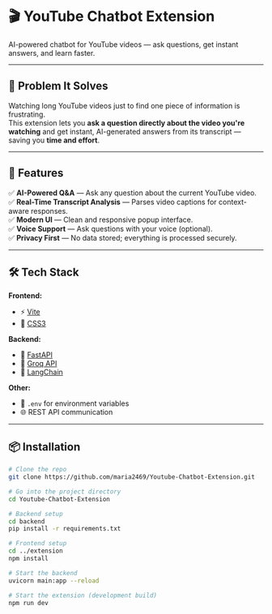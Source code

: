 # 🎬 YouTube Chatbot Extension

AI-powered chatbot for YouTube videos — ask questions, get instant answers, and learn faster.

---

## 🚀 Problem It Solves
Watching long YouTube videos just to find one piece of information is frustrating.  
This extension lets you **ask a question directly about the video you're watching** and get instant, AI-generated answers from its transcript — saving you **time and effort**.

---

## 🚀 Features
✅ **AI-Powered Q&A** — Ask any question about the current YouTube video.  
✅ **Real-Time Transcript Analysis** — Parses video captions for context-aware responses.  
✅ **Modern UI** — Clean and responsive popup interface.  
✅ **Voice Support** — Ask questions with your voice (optional).  
✅ **Privacy First** — No data stored; everything is processed securely.

---

## 🛠 Tech Stack

**Frontend:**
- ⚡ [Vite](https://vitejs.dev/)
- 🎨 [CSS3](https://developer.mozilla.org/en-US/docs/Web/CSS)

**Backend:**
- 🐍 [FastAPI](https://fastapi.tiangolo.com/)
- 🤖 [Groq API](https://groq.com/)
- 📜 [LangChain](https://www.langchain.com/)

**Other:**
- 🔐 `.env` for environment variables
- 🌐 REST API communication

---

## 📦 Installation

```bash
# Clone the repo
git clone https://github.com/maria2469/Youtube-Chatbot-Extension.git

# Go into the project directory
cd Youtube-Chatbot-Extension

# Backend setup
cd backend
pip install -r requirements.txt

# Frontend setup
cd ../extension
npm install

# Start the backend
uvicorn main:app --reload

# Start the extension (development build)
npm run dev
